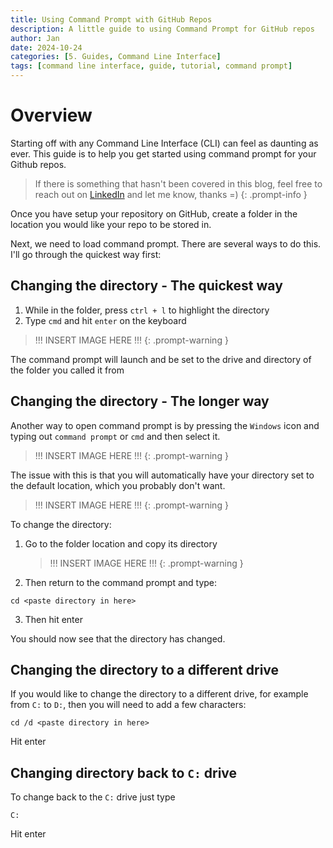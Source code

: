 ```yaml
---
title: Using Command Prompt with GitHub Repos
description: A little guide to using Command Prompt for GitHub repos
author: Jan
date: 2024-10-24
categories: [5. Guides, Command Line Interface]
tags: [command line interface, guide, tutorial, command prompt]
---
```

# Overview
Starting off with any Command Line Interface (CLI) can feel as daunting as ever. This guide is to help you get started using command prompt for your Github repos.

> If there is something that hasn't been covered in this blog, feel free to reach out on [LinkedIn](https://www.linkedin.com/in/janhuss/) and let me know, thanks =)
{: .prompt-info }

Once you have setup your repository on GitHub, create a folder in the location you would like your repo to be stored in.

Next, we need to load command prompt. There are several ways to do this. I'll go through the quickest way first:

## Changing the directory - The quickest way

1. While in the folder, press `ctrl + l` to highlight the directory
2. Type `cmd` and hit `enter` on the keyboard

> !!! INSERT IMAGE HERE !!!
{: .prompt-warning }

The command prompt will launch and be set to the drive and directory of the folder you called it from

## Changing the directory - The longer way

Another way to open command prompt is by pressing the `Windows` icon and typing out `command prompt` or `cmd` and then select it.

> !!! INSERT IMAGE HERE !!!
{: .prompt-warning }

The issue with this is that you will automatically have your directory set to the default location, which you probably don't want.

> !!! INSERT IMAGE HERE !!!
{: .prompt-warning }

To change the directory:
1. Go to the folder location and copy its directory
   > !!! INSERT IMAGE HERE !!!
  {: .prompt-warning }
2. Then return to the command prompt and type:

```text
cd <paste directory in here>
```

3. Then hit enter

You should now see that the directory has changed.

## Changing the directory to a different drive
If you would like to change the directory to a different drive, for example from `C:` to `D:`, then you will need to add a few characters:

```text
cd /d <paste directory in here>
```

Hit enter

## Changing directory back to `C:` drive
To change back to the `C:` drive just type 

```text
C:
```

Hit enter

